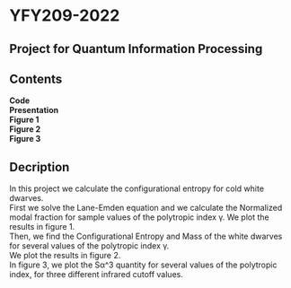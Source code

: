 # YFY209-2022  
## Project for Quantum Information Processing
## Contents  
**Code**  
**Presentation**  
**Figure 1**  
**Figure 2**  
**Figure 3**  
## Decription
In this project we calculate the configurational entropy for cold white dwarves.  
First we solve the Lane-Emden equation and we calculate the Normalized modal fraction  for
sample values of the polytropic index γ. We plot the results in figure 1.  
Then, we find the Configurational Entropy and Mass of the white dwarves for several values of the polytropic index γ.  
We plot the results in figure 2.  
In figure 3, we plot the Sα^3 quantity for several values of the polytropic index, for three different infrared cutoff values.

